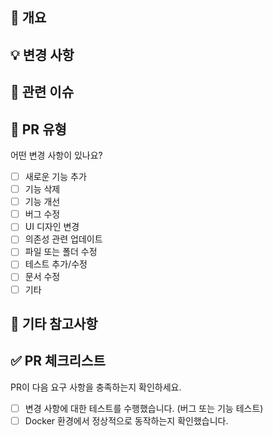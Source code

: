 ## 🧬 개요

<!-- 간단한 요약 및 변경 이유를 작성해주세요 -->

## 💡 변경 사항

<!-- 주요 변경 사항을 작성해주세요 -->

## 🚨 관련 이슈

<!-- 관련된 이슈나 문서가 있다면 작성하세요 -->

## 🔧 PR 유형

어떤 변경 사항이 있나요?

- [ ] 새로운 기능 추가
- [ ] 기능 삭제
- [ ] 기능 개선
- [ ] 버그 수정
- [ ] UI 디자인 변경
- [ ] 의존성 관련 업데이트
- [ ] 파일 또는 폴더 수정
- [ ] 테스트 추가/수정
- [ ] 문서 수정
- [ ] 기타

## 💬 기타 참고사항

<!-- 추가적인 정보나 요청사항이 있다면 남겨주세요 -->

## ✅ PR 체크리스트

PR이 다음 요구 사항을 충족하는지 확인하세요.

- [ ] 변경 사항에 대한 테스트를 수행했습니다. (버그 또는 기능 테스트)
- [ ] Docker 환경에서 정상적으로 동작하는지 확인했습니다.